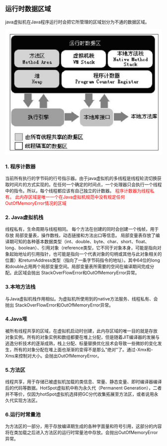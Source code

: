 ## 运行时数据区域
java虚拟机在Java程序运行时会把它所管理的区域划分为不通的数据区域。

 ![运行时区域](https://github.com/sunnykema/learningBase/blob/master/learning/image/%E8%BF%90%E8%A1%8C%E6%97%B6%E5%86%85%E5%AD%98%E5%8C%BA%E5%9F%9F.png)
 
 
  ### 1. 程序计数器
  当前所有执行的字节码的行号指示器。由于java虚拟机的多线程是线程轮流切换获取时间片的方式实现的。在任何一个确定的时间点，一个处理器只会执行一个线程中的指令。所以，每个线程都应该有自己独立的计数器。 <label style="color:red"> 程序计数器为线程私有。 此内存区域是唯一一个在Java虚拟机规范中没有规定任何OutOfMemoryError情况的区域</label>
  
  ### 2. Java虚拟机栈
  线程私有，生命周期与线程相同。 每个方法在创建的同时会创建一个栈帧，用于存放 局部变量表，操作数栈，动态链接和方法出口等信息。 局部变量表存放了编译期可知的各种基本数据类型（int、double、byte、char、short、float、long、boolean）、引用对象（reference类型，它不同于对象本身，可能是指向对象起始地址的引用指针，也可能是指向一个代表对象的句柄或其他与此对象相关的位置）和returnAddress类型（指向了一条字节码指令的地址）。其中64位的long和double占用两个局部变量空间。局部变量表所需要的空间在编译期间完成分配。此区域会抛出 StackOverFlowError和OutOfMemoryError异常。
  
  ### 3.本地方法栈
  与Java虚拟机栈作用相似。为虚拟机所使用到的native方法服务、线程私有、会抛出 StackOverFlowError和OutOfMemoryError异常。
  
  ### 4.Java堆
  被所有线程共享的区域，在虚拟机启动时创建，此内存区域的唯一目的就是存放
对象实例。所有的对象实例和数组都要在堆上分配，但是随着JIT编译器的发展与逃逸分析技术的逐渐成熟，栈上分配、标量替换优化技术会导致一些微妙的变化发生，所有的对象分配在堆上面也渐渐的变得不是那么"绝对"了。通过-Xmx和-Xms来控制对大小。会抛出OutOfMemoryError。

  ### 5.方法区
  线程共享，用于存储已被虚拟机加载的类信息、常量、静态变量、即时编译器编译后的代码等数据。HotSpot虚拟机中称为永久代（Permanent Generation），二者并不等价，仅因为hotSpot虚拟机选择把GC分代收集拓展至方法区，或者说用永久代实现方法区。
  
  ### 6.运行时常量池
  为方法区的一部分，用于存放编译期生成的各种字面量和符号引用，这部分的内容将在类加载之后进入方法区的运行时常量池中存放。会抛出OutOfMemoryError异常。                   
